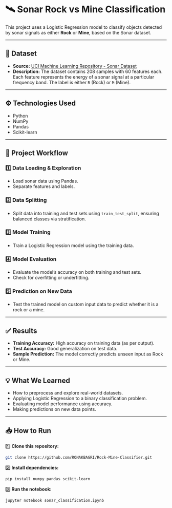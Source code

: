 # 🛰️ Sonar Rock vs Mine Classification

This project uses a Logistic Regression model to classify objects detected by sonar signals as either **Rock** or **Mine**, based on the Sonar dataset.

---

## 📄 Dataset

- **Source:** [UCI Machine Learning Repository - Sonar Dataset](https://archive.ics.uci.edu/ml/datasets/connectionist+bench+sonar+mines+vs.+rocks)
- **Description:** The dataset contains 208 samples with 60 features each. Each feature represents the energy of a sonar signal at a particular frequency band. The label is either `R` (Rock) or `M` (Mine).

---

## ⚙️ Technologies Used

- Python
- NumPy
- Pandas
- Scikit-learn

---

## 🚀 Project Workflow

### 1️⃣ Data Loading & Exploration

- Load sonar data using Pandas.
- Separate features and labels.

### 2️⃣ Data Splitting

- Split data into training and test sets using `train_test_split`, ensuring balanced classes via stratification.

### 3️⃣ Model Training

- Train a Logistic Regression model using the training data.

### 4️⃣ Model Evaluation

- Evaluate the model’s accuracy on both training and test sets.
- Check for overfitting or underfitting.

### 5️⃣ Prediction on New Data

- Test the trained model on custom input data to predict whether it is a rock or a mine.

---

## ✅ Results

- **Training Accuracy:** High accuracy on training data (as per output).
- **Test Accuracy:** Good generalization on test data.
- **Sample Prediction:** The model correctly predicts unseen input as Rock or Mine.

---

## 💡 What We Learned

- How to preprocess and explore real-world datasets.
- Applying Logistic Regression to a binary classification problem.
- Evaluating model performance using accuracy.
- Making predictions on new data points.

---

## 📥 How to Run

1️⃣ **Clone this repository:**

```bash
git clone https://github.com/RONAKBAGRI/Rock-Mine-Classifier.git
```

2️⃣ **Install dependencies:**
```bash
pip install numpy pandas scikit-learn
```

3️⃣ **Run the notebook:**
```bash
jupyter notebook sonar_classification.ipynb

```


